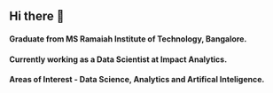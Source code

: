 ## Hi there 👋

<!--
**abhim-12/abhim-12** is a ✨ _special_ ✨ repository because its `README.md` (this file) appears on your GitHub profile.

Here are some ideas to get you started:

- 🔭 I’m currently working on ...
- 🌱 I’m currently learning ...
- 👯 I’m looking to collaborate on ...
- 🤔 I’m looking for help with ...
- 💬 Ask me about ...
- 📫 How to reach me: ...
- 😄 Pronouns: ...
- ⚡ Fun fact: ...
-->

#### Graduate from MS Ramaiah Institute of Technology, Bangalore. <br> 
#### Currently working as a Data Scientist at Impact Analytics.
#### Areas of Interest - Data Science, Analytics and Artifical Inteligence.
